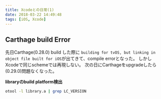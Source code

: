 ```yaml
---
title: Xcodeとの日常(1)
date: 2018-03-22 14:49:48
tags: [iOS, Xcode]
---
```


## Carthage build Error
先日Carthage(0.28.0) build した際に `building for tvOS, but linking in object file built for iOS`が出てきて、compile errorとなった。
しかしXcodeで同じschemeでは再現しない。
次の日にCarthageをupgradeしたら(0.29.0)問題なくなった。

__libraryのbuild platform検出__
```sh
otool -l library.a | grep LC_VERSION
```
